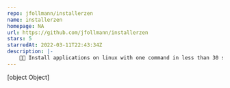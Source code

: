 ```yaml
---
repo: jfollmann/installerzen
name: installerzen
homepage: NA
url: https://github.com/jfollmann/installerzen
stars: 5
starredAt: 2022-03-11T22:43:34Z
description: |-
    👨‍💻 Install applications on linux with one command in less than 30 seconds.
---
```


[object Object]
